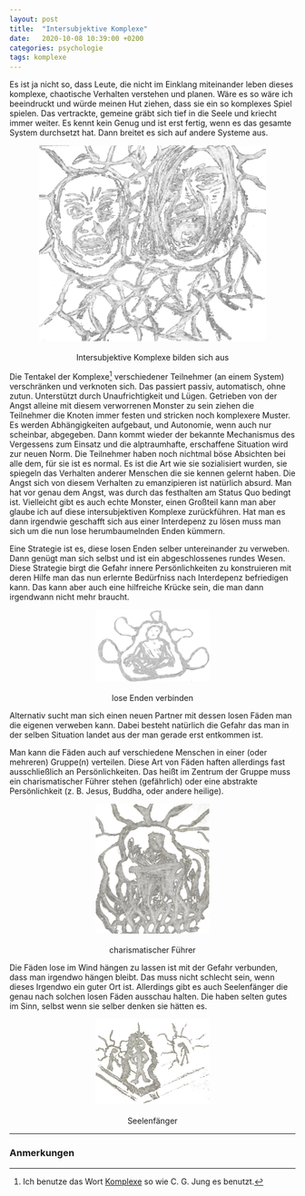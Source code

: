 ```yaml
---
layout: post
title:  "Intersubjektive Komplexe"
date:   2020-10-08 10:39:00 +0200
categories: psychologie
tags: komplexe
---
```


Es ist ja nicht so, dass Leute, die nicht im Einklang miteinander leben dieses komplexe, chaotische Verhalten verstehen und planen. Wäre es so wäre ich beeindruckt und würde meinen Hut ziehen, dass sie ein so komplexes Spiel spielen. 
Das vertrackte, gemeine gräbt sich tief in die Seele und kriecht immer weiter. Es kennt kein Genug und ist erst fertig, wenn es das gesamte System durchsetzt hat. Dann breitet es sich auf andere Systeme aus. 

<figure>
  <img class="marginauto" src='/assets/images/intersubjektive_komplexe.png' width="400" style="background:none ; border:none; box-shadow:none"/>
  <figcaption>Intersubjektive Komplexe bilden sich aus</figcaption>
</figure> 

<style>
.marginauto {
    margin: 10px auto 20px;
    display: block;
}
figcaption {
  text-align: center;
}
</style>

Die Tentakel der Komplexe[^1] verschiedener Teilnehmer (an einem System) verschränken und verknoten sich. Das passiert passiv, automatisch, ohne zutun. Unterstützt durch Unaufrichtigkeit und Lügen. Getrieben von der Angst alleine mit diesem verworrenen Monster zu sein ziehen die Teilnehmer die Knoten immer festen und stricken noch komplexere Muster. Es werden Abhängigkeiten aufgebaut, und Autonomie, wenn auch nur scheinbar, abgegeben.
Dann kommt wieder der bekannte Mechanismus des Vergessens zum Einsatz und die alptraumhafte, erschaffene Situation wird zur neuen Norm. Die Teilnehmer haben noch nichtmal böse Absichten bei alle dem, für sie ist es normal. Es ist die Art wie sie sozialisiert wurden, sie spiegeln das Verhalten anderer Menschen die sie kennen gelernt haben.
Die Angst sich von diesem Verhalten zu emanzipieren ist natürlich absurd. Man hat vor genau dem Angst, was durch das festhalten am Status Quo bedingt ist. Vielleicht gibt es auch echte Monster, einen Großteil kann man aber glaube ich auf diese intersubjektiven Komplexe zurückführen.
Hat man es dann irgendwie geschafft sich aus einer Interdepenz zu lösen muss man sich um die nun lose herumbaumelnden Enden kümmern. 

Eine Strategie ist es, diese losen Enden selber untereinander zu verweben. Dann genügt man sich selbst und ist ein abgeschlossenes rundes Wesen. Diese Strategie birgt die Gefahr innere Persönlichkeiten zu konstruieren mit deren Hilfe man das nun erlernte Bedürfniss nach Interdepenz befriedigen kann. Das kann aber auch eine hilfreiche Krücke sein, die man dann irgendwann nicht mehr braucht. 
<figure>
  <img class="marginauto" src='/assets/images/closingloops.png' width="200" style="background:none ; border:none; box-shadow:none"/>
  <figcaption>lose Enden verbinden</figcaption>
</figure> 

Alternativ sucht man sich einen neuen Partner mit dessen losen Fäden man die eigenen verweben kann. Dabei besteht natürlich die Gefahr das man in der selben Situation landet aus der man gerade erst entkommen ist. 

Man kann die Fäden auch auf verschiedene Menschen in einer (oder mehreren) Gruppe(n) verteilen. Diese Art von Fäden haften allerdings fast ausschließlich an Persönlichkeiten. Das heißt im Zentrum der Gruppe muss ein charismatischer Führer stehen (gefährlich) oder eine abstrakte Persönlichkeit (z. B. Jesus, Buddha, oder andere heilige).
<figure>
  <img class="marginauto" src='/assets/images/charismaticleader.png' width="200" style="background:none ; border:none; box-shadow:none"/>
  <figcaption>charismatischer Führer</figcaption>
</figure> 

Die Fäden lose im Wind hängen zu lassen ist mit der Gefahr verbunden, dass man irgendwo hängen bleibt. Das muss nicht schlecht sein, wenn dieses Irgendwo ein guter Ort ist. Allerdings gibt es auch Seelenfänger die genau nach solchen losen Fäden ausschau halten. Die haben selten gutes im Sinn, selbst wenn sie selber denken sie hätten es.
<figure>
  <img class="marginauto" src='/assets/images/seelenfaenger.png' width="200" style="background:none ; border:none; box-shadow:none"/>
  <figcaption>Seelenfänger</figcaption>
</figure> 



[^1]: Ich benutze das Wort [Komplexe](https://de.wikipedia.org/wiki/Komplex_(Psychologie) "Komplexe") so wie C. G. Jung es benutzt.

------------------------
### Anmerkungen






